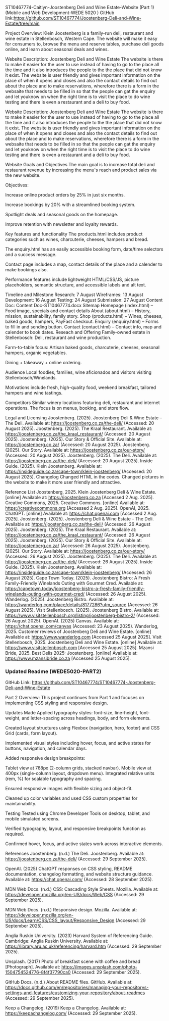 ST10467774-Caitlyn-Joostenberg Deli and Wine Estate-Website (Part 1)
(Mobile and Web Development-WEDE 5020 )
GitHub link:https://github.com/ST10467774/Joostenberg-Deli-and-Wine-Estate/tree/main 

Project Overview: Klein Joostenberg is a family-run deli, restaurant and wine estate in Stellenbosch, Western Cape. The website will make it easy for consumers to, browse the menu and reserve tables, purchase deli goods online, and learn about seasonal deals and wines.

Website Description: Joostenberg Deli and Wine Estate The website is there to make it easier for the user to use instead of having to go to the place all the time and it also introduces the people to the the place that did not know it exist. The website is user friendly and gives important information on the place of when it opens and closes and also the contact details to find out about the place and to make reservations, wherefore there is a form in the websaite that needs to be filled in so that the people can gat the enquiry and let youknow on when the right time is to visit the place to do wine testing and there is even a restaurant and a deli to buy food.

Website Description: Joostenberg Deli and Wine Estate
The website is there to make it easier for the user to use instead of having to go to the place all the time and it also introduces the people to the the place that did not know it exist. The website is user friendly and gives important information on the place of when it opens and closes and also the contact details to find out about the place and to make reservations, wherefore there is a form in the websaite that needs to be filled in so that the people can gat the enquiry and let youknow on when the right time is to visit the place to do wine testing and there is even a restaurant and a deli to buy food.


Website Goals and Objectives
The main goal is to increase total deli and restaurant revenue by increasing the menu's reach and product sales via the new website.

Objectives:

Increase online product orders by 25% in just six months.

Increase bookings by 20% with a streamlined booking system.

Spotlight deals and seasonal goods on the homepage.

Improve retention with newsletter and loyalty rewards.

Key features and functionality
The products.html includes product categories such as wines, charcuterie, cheeses, hampers and bread.

The enquiry.html has an easily accessible booking form, date/time selectors and a success message.

Contact page includes a map, contact details of the place and a calender to make bookings also.

Performance features include lightweight HTML/CSS/JS, picture placeholders, semantic structure, and accessible labels and alt text.

Timeline and Milestone
Research: 7 August
Wireframes: 13 August
Development: 16 August
Testing: 24 August
Submission: 27 August
Content Doc: Content Doc-ST10467774.docx
Sitemap
Homepage (index.html) – Food image, specials and contact details
About (about.html) – History, mission, sustainability, family story.
Shop (products.html) – Wines, cheeses, baked goods, hampers, PayFast checkout.
Enquiry (enquiry.html) – Forms to fill in and sending button.
Contact (contact.html) – Contact info, map and calender to book dates.
Reseach and Offering
Family-owned estate in Stellenbosch: Deli, restaurant and wine production.

Farm-to-table focus: Artisan baked goods, charcuterie, cheeses, seasonal hampers, organic vegetables.

Dining + takeaway + online ordering.

Audience
Local foodies, families, wine aficionados and visitors visiting Stellenbosch/Winelands.

Motivations include fresh, high-quality food, weekend breakfast, tailored hampers and wine tastings.

Competitors
Similar winery locations featuring deli, restaurant and internet operations. The focus is on menus, booking, and store flow.

Legal and Licensing
Joostenberg. (2025). Joostenberg Deli & Wine Estate – The Deli. Available at: https://joostenberg.co.za/the-deli/ (Accessed: 20 August 2025).
Joostenberg. (2025). The Kraal Restaurant. Available at: https://joostenberg.co.za/the_kraal_restaurant/ (Accessed: 20 August 2025).
Joostenberg. (2025). Our Story & Official Site. Available at: https://joostenberg.co.za/ (Accessed: 20 August 2025).
Joostenberg. (2025). Our Story. Available at: https://joostenberg.co.za/our-story/ (Accessed: 20 August 2025).
Joostenberg. (2025). The Deli. Available at: https://joostenberg.co.za/the-deli/ (Accessed: 20 August 2025).
Inside Guide. (2025). Klein Joostenberg. Available at: https://insideguide.co.za/cape-town/klein-joostenberg/ (Accessed: 20 August 2025).
Changelog
Changed HTML in the codes. Changed pictures in the website to make it more user friendly and attractive.

Reference List
Joostenberg, 2025. Klein Joostenberg Deli & Wine Estate. [online] Available at: https://joostenberg.co.za [Accessed 2 Aug. 2025].
Creative Commons, 2025. Creative Commons. [online] Available at: https://creativecommons.org [Accessed 2 Aug. 2025].
OpenAI, 2025. ChatGPT. [online] Available at: https://chat.openai.com [Accessed 2 Aug. 2025].
Joostenberg. (2025). Joostenberg Deli & Wine Estate – The Deli. Available at: https://joostenberg.co.za/the-deli/ (Accessed: 26 August 2025).
Joostenberg. (2025). The Kraal Restaurant. Available at: https://joostenberg.co.za/the_kraal_restaurant/ (Accessed: 26 August 2025).
Joostenberg. (2025). Our Story & Official Site. Available at: https://joostenberg.co.za/ (Accessed: 26 August 2025).
Joostenberg. (2025). Our Story. Available at: https://joostenberg.co.za/our-story/ (Accessed: 26 August 2025).
Joostenberg. (2025). The Deli. Available at: https://joostenberg.co.za/the-deli/ (Accessed: 26 August 2025).
Inside Guide. (2025). Klein Joostenberg. Available at: https://insideguide.co.za/cape-town/klein-joostenberg/ (Accessed: 26 August 2025).
Cape Town Today. (2025). Joostenberg Bistro: A Fresh Family-Friendly Winelands Outing with Gourmet Cred. Available at: https://capetown.today/joostenberg-bistro-a-fresh-family-friendly-winelands-outing-with-gourmet-cred/ (Accessed: 26 August 2025).
Wanderlog. (2025). Joostenberg Bistro. Available at: https://wanderlog.com/place/details/8177286?utm_source (Accessed: 26 August 2025).
Visit Stellenbosch. (2025). Joostenberg Bistro. Available at: https://www.visitstellenbosch.org/listing/joostenberg-bistro-2/ (Accessed: 26 August 2025).
OpenAI. (2025) Canvas. Available at: https://chat.openai.com/canvas (Accessed: 23 August 2025).
Wanderlog, 2025. Customer reviews of Joostenberg Deli and Wine Estate. [online] Available at: https://www.wanderlog.com [Accessed 25 August 2025].
Visit Stellenbosch, 2025. Joostenberg Deli and Wine Estate. [online] Available at: https://www.visitstellenbosch.com [Accessed 25 August 2025].
Mzansi Bride, 2025. Best Delis 2025: Joostenberg. [online] Available at: https://www.mzansibride.co.za [Accessed 25 August 2025].

### Updated Readme (WEDE5020-PART2)
GitHub Link: https://github.com/ST10467774/ST10467774-Joostenberg-Deli-and-Wine-Estate

Part 2 Overview: This project continues from Part 1 and focuses on implementing CSS styling and responsive design.

Updates Made
Applied typography styles: font-size, line-height, font-weight, and letter-spacing across headings, body, and form elements.

Created layout structures using Flexbox (navigation, hero, footer) and CSS Grid (cards, form layout).

Implemented visual styles including hover, focus, and active states for buttons, navigation, and calendar days.

Added responsive design breakpoints:

Tablet view at 768px (2-column grids, stacked navbar).
Mobile view at 400px (single-column layout, dropdown menu).
Integrated relative units (rem, %) for scalable typography and spacing.

Ensured responsive images with flexible sizing and object-fit.

Cleaned up color variables and used CSS custom properties for maintainability.

Testing
Tested using Chrome Developer Tools on desktop, tablet, and mobile simulated screens.

Verified typography, layout, and responsive breakpoints function as required.

Confirmed hover, focus, and active states work across interactive elements.

References
Joostenberg. (n.d.) The Deli. Joostenberg. Available at: https://joostenberg.co.za/the-deli/ (Accessed: 29 September 2025).

OpenAI. (2025) ChatGPT responses on CSS styling, README documentation, changelog formatting, and website structure guidance. Available at: https://chat.openai.com/ (Accessed: 28 September 2025).

MDN Web Docs. (n.d.) CSS: Cascading Style Sheets. Mozilla. Available at: https://developer.mozilla.org/en-US/docs/Web/CSS (Accessed: 29 September 2025).

MDN Web Docs. (n.d.) Responsive design. Mozilla. Available at: https://developer.mozilla.org/en-US/docs/Learn/CSS/CSS_layout/Responsive_Design (Accessed: 29 September 2025).

Anglia Ruskin University. (2023) Harvard System of Referencing Guide. Cambridge: Anglia Ruskin University. Available at: https://library.aru.ac.uk/referencing/harvard.htm (Accessed: 29 September 2025).

Unsplash. (2017) Photo of breakfast scene with coffee and bread [Photograph]. Available at: https://images.unsplash.com/photo-1504754524776-8f4f37790ca0 (Accessed: 29 September 2025).

GitHub Docs. (n.d.) About README files. GitHub. Available at: https://docs.github.com/en/repositories/managing-your-repositorys-settings-and-features/customizing-your-repository/about-readmes (Accessed: 29 September 2025).

Keep a Changelog. (2019) Keep a Changelog. Available at: https://keepachangelog.com/ (Accessed: 29 September 2025).
